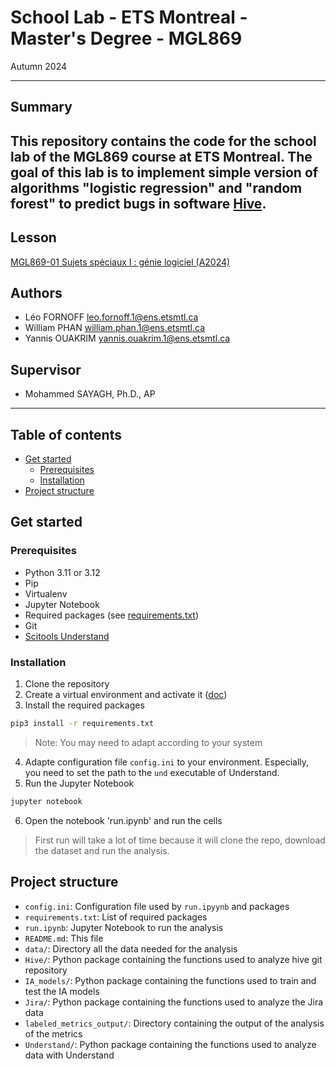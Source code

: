 # School Lab - ETS Montreal - Master's Degree - MGL869

Autumn 2024

---

## Summary

This repository contains the code for the school lab of the MGL869 course at ETS Montreal.
The goal of this lab is to implement simple version of algorithms "logistic regression" and "random forest" to predict
bugs in software [Hive](https://hive.com/).
---

## Lesson

[MGL869-01 Sujets spéciaux I : génie logiciel (A2024)](https://www.etsmtl.ca/etudes/cours/mgl869-a24)

## Authors

- Léo FORNOFF [leo.fornoff.1@ens.etsmtl.ca]()
- William PHAN [william.phan.1@ens.etsmtl.ca]()
- Yannis OUAKRIM [yannis.ouakrim.1@ens.etsmtl.ca]()

## Supervisor

- Mohammed SAYAGH, Ph.D., AP

---

## Table of contents

- [Get started](#get-started)
    - [Prerequisites](#prerequisites)
    - [Installation](#installation)
- [Project structure](#project-structure)

## Get started

### Prerequisites

- Python 3.11 or 3.12
- Pip
- Virtualenv
- Jupyter Notebook
- Required packages (see [requirements.txt](requirements.txt))
- Git
- [Scitools Understand](https://scitools.com/)

### Installation

1. Clone the repository
2. Create a virtual environment and activate it ([doc](https://docs.python.org/3/library/venv.html))
3. Install the required packages

```bash
pip3 install -r requirements.txt
```

> Note: You may need to adapt according to your system

4. Adapte configuration file `config.ini` to your environment. Especially, you need to set the path to the `und`
   executable of Understand.
5. Run the Jupyter Notebook

```bash
jupyter notebook
```

6. Open the notebook 'run.ipynb' and run the cells

> First run will take a lot of time because it will clone the repo, download the dataset and run the analysis.

## Project structure

- `config.ini`: Configuration file used by `run.ipyynb` and packages
- `requirements.txt`: List of required packages
- `run.ipynb`: Jupyter Notebook to run the analysis
- `README.md`: This file
- `data/`: Directory all the data needed for the analysis
- `Hive/`: Python package containing the functions used to analyze hive git repository
- `IA_models/`: Python package containing the functions used to train and test the IA models
- `Jira/`: Python package containing the functions used to analyze the Jira data
- `labeled_metrics_output/`: Directory containing the output of the analysis of the metrics
- `Understand/`: Python package containing the functions used to analyze data with Understand